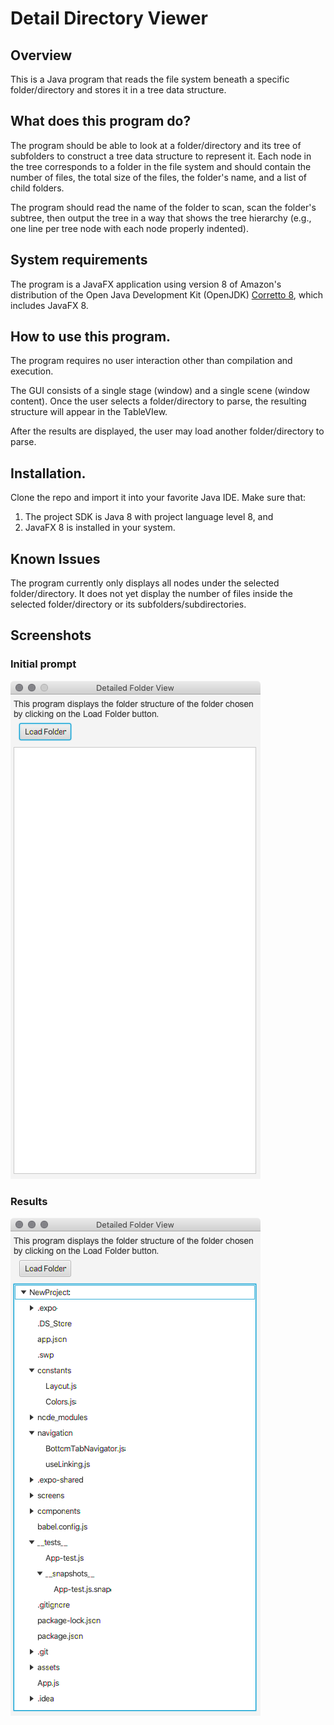 # Detail Directory Viewer

## Overview
This is a Java program that reads the file system beneath a specific folder/directory and stores it in a tree data structure. 

## What does this program do?
The program should be able to look at a folder/directory and its tree of subfolders to construct a tree data structure to represent it. Each node in the tree corresponds to a folder in the file system and should contain the number of files, the total size of the files, the folder's name, and a list of child folders.

The program should read the name of the folder to scan, scan the folder's subtree, then output the tree in a way that shows the tree hierarchy (e.g., one line per tree node with each node properly indented).

## System requirements
The program is a JavaFX application using version 8 of Amazon's distribution of the Open Java Development Kit (OpenJDK) [Corretto 8](https://aws.amazon.com/corretto/), which includes JavaFX 8.

## How to use this program.
The program requires no user interaction other than compilation and execution.

The GUI consists of a single stage (window) and a single scene (window content). Once the user selects a folder/directory to parse, the resulting structure will appear in the TableVIew.

After the results are displayed, the user may load another folder/directory to parse.

## Installation.
Clone the repo and import it into your favorite Java IDE. Make sure that:
 1. The project SDK is Java 8 with project language level 8, and
 2. JavaFX 8 is installed in your system.

## Known Issues
The program currently only displays all nodes under the selected folder/directory. It does not yet display the number of files inside the selected folder/directory or its subfolders/subdirectories.

## Screenshots
### Initial prompt
![Initial Prompt](Screenshots/Initial-Prompt.png)
### Results
![Results](Screenshots/Results.png)
